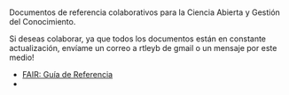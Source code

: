 # 
Documentos de referencia colaborativos para la Ciencia Abierta y Gestión del Conocimiento.

Si deseas colaborar, ya que todos los documentos están en constante actualización, envíame un correo a rtleyb de gmail o un mensaje por este medio!

- [FAIR: Guía de Referencia](https://github.com/ricnadamas/docs/blob/main/FAIR/GuiaReferencia.md)
- 
  

